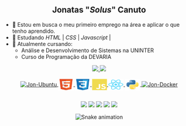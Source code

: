 ## <div align="center"> Jonatas "*Solus*" Canuto </div> 
- 👀 Estou em busca o meu primeiro emprego na área e aplicar o que tenho aprendido.
- 🌱 Estudando *HTML* | *CSS* | *Javascript* | 
- 💞️ Atualmente cursando:
  - Análise e Desenvolvimento de Sistemas na UNINTER
  - Curso de Programação da DEVARIA
<div align="center">
  <a href="https://github.com/jonatasac">
  <img height="180em" src="https://github-readme-stats.vercel.app/api?username=jonatasac&show_icons=true&theme=gotham&include_all_commits=true&count_private=true"/>
  <img height="180em" src="https://github-readme-stats.vercel.app/api/top-langs/?username=jonatasac&layout=compact&langs_count=7&theme=gotham"/>
</div>
<div style="display: inline_block" align="center"><br>
  <img align="center" alt="Jon-Ubuntu" height="30" width="40" src="https://cdn.jsdelivr.net/gh/devicons/devicon/icons/vscode/vscode-original.svg">
  <img align="center" alt="Jon-HTML" height="30" width="40" src="https://raw.githubusercontent.com/devicons/devicon/master/icons/html5/html5-original.svg">
  <img align="center" alt="Jon-CSS" height="30" width="40" src="https://raw.githubusercontent.com/devicons/devicon/master/icons/css3/css3-original.svg">
  <img align="center" alt="Jon-Js" height="30" width="40" src="https://raw.githubusercontent.com/devicons/devicon/master/icons/javascript/javascript-plain.svg">
  <img align="center" alt="Jon-React" height="30" width="40" src="https://raw.githubusercontent.com/devicons/devicon/master/icons/react/react-original.svg">
  <img align="center" alt="Jon-Python" height="30" width="40" src="https://raw.githubusercontent.com/devicons/devicon/master/icons/python/python-original.svg">
  <img align="center" alt="Jon-Docker" height="40" width="50" src="https://cdn.jsdelivr.net/gh/devicons/devicon/icons/docker/docker-original.svg">
</div>

  ## 
  
<div align="center"> 
  <a href="https://instagram.com/jonatasac" target="_blank"><img src="https://img.shields.io/badge/-Instagram-%23E4405F?style=for-the-badge&logo=instagram&logoColor=white" target="_blank"></a> 
  <a href = "mailto:jonatas.ac@hotmail.com"><img src="https://img.shields.io/badge/Microsoft_Outlook-0078D4?style=for-the-badge&logo=microsoft-outlook&logoColor=white" target="_blank"></a>
  <a href="https://www.linkedin.com/in/joncanuto" target="_blank"><img src="https://img.shields.io/badge/-LinkedIn-%230077B5?style=for-the-badge&logo=linkedin&logoColor=white" target="_blank"></a>
  <a href="https://www.microsoft.com/pt-br/software-download/windows10" target="_blank"><img src="https://img.shields.io/badge/Windows-0078D6?style=for-the-badge&logo=windows&logoColor=white" target="_blank"></a>
  <a href="https://ubuntu.com/download/desktop" target="_blank"><img src="https://img.shields.io/badge/ubuntu-%23E95420.svg?&style=for-the-badge&logo=ubuntu&logoColor=white"></a>
 
  ![Snake animation](https://github.com/jonatasac/jonatasac/blob/output/github-contribution-grid-snake.svg)
 
</div>
